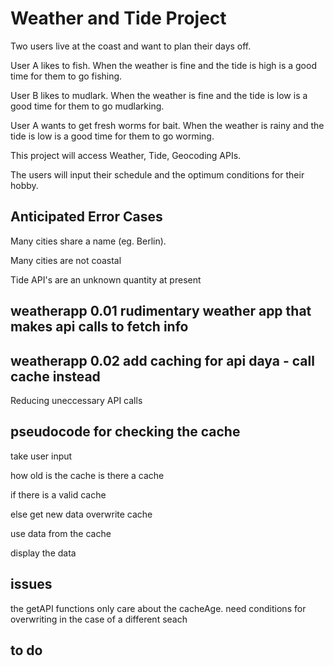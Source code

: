 # Weather and Tide Project

Two users live at the coast and want to plan their days off.

User A likes to fish. When the weather is fine and the tide is high is a good time for them to go fishing.

User B likes to mudlark. When the weather is fine and the tide is low is a good time for them to go mudlarking.

User A wants to get fresh worms for bait. When the weather is rainy and the tide is low is a good time for them to go worming.

This project will access Weather, Tide, Geocoding APIs.

The users will input their schedule and the optimum conditions for their hobby.

## Anticipated Error Cases

Many cities share a name (eg. Berlin).

Many cities are not coastal

Tide API's are an unknown quantity at present

## weatherapp 0.01 rudimentary weather app that makes api calls to fetch info

## weatherapp 0.02 add caching for api daya - call cache instead

Reducing uneccessary API calls

## pseudocode for checking the cache

take user input

how old is the cache
is there a cache

if there is a valid cache

else get new data
overwrite cache

use data from the cache

display the data

## issues

the getAPI functions only care about the cacheAge. need conditions for overwriting in the case of a different seach

## to do











